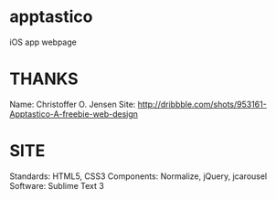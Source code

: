 apptastico
==========

iOS app webpage 

THANKS
==========

Name: Christoffer O. Jensen
Site: http://dribbble.com/shots/953161-Apptastico-A-freebie-web-design
                            
SITE
==========

Standards: HTML5, CSS3
Components: Normalize, jQuery, jcarousel
Software: Sublime Text 3
